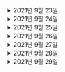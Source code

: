 <details> <summary>2021년 9월 23일</summary>

## 회사 업무
- 오더생성 코드 분석  
- [DDD] DDD START
  - Chapter2 (0% -> 50%) 

## 개인 공부
- [Spring] Querydsl
  - Chapter3 (0% -> 50%) 

</details>

<details> <summary>2021년 9월 24일</summary>

## 회사 업무
- 오더조회 코드 분석  
- [DDD] DDD START
  - Chapter2 (50% -> 100%) 

## 개인 공부
- [Spring] Querydsl 
  - Chapter3 (50% -> 100%) 

</details>

<details> <summary>2021년 9월 25일</summary>

## 회사 업무

## 개인 공부
- [Spring] Querydsl
  - Chapter4 (0% -> 100%) 
  - Chapter5 (0% -> 25%)

</details>



<details> <summary>2021년 9월 26일</summary>

## 회사 업무

## 개인 공부
- [Spring] Querydsl END
  - Chapter5 (25% -> 100%) 
  - Chapter6 (0% -> 100%)
  - Chapter7 (0% -> 100%) 
- [Spring] Security START
  - Chapter1 (0% -> 25%)

</details>

<details> <summary>2021년 9월 27일</summary>

## 회사 업무
- [DDD] DDD START
  - Chapter3 (0% -> 67%) 
  
## 개인 공부

</details>

<details> <summary>2021년 9월 28일</summary>

## 회사 업무
- [DDD] DDD START
  - Chapter3 (67% -> 100%) 
- 오더 상태 변경 코드 분석 완료
  
## 개인 공부

</details>

<details> <summary>2021년 9월 29일</summary>

## 회사 업무
- [DDD] DDD START
  - Chapter4 (0% -> 50%) 

## 개인 공부
- [Spring] Security
  - Chapter1 (25% -> 50%)
- [Spring] Cloud START
  - Chapter1 (0% -> 50%)

</details>